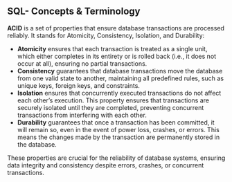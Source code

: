 ## SQL- Concepts & Terminology

**ACID** is a set of properties that ensure database transactions are processed reliably. It stands for Atomicity, Consistency, Isolation, and Durability:

- **Atomicity** ensures that each transaction is treated as a single unit, which either completes in its entirety or is rolled back (i.e., it does not occur at all), ensuring no partial transactions.
- **Consistency** guarantees that database transactions move the database from one valid state to another, maintaining all predefined rules, such as unique keys, foreign keys, and constraints.
- **Isolation** ensures that concurrently executed transactions do not affect each other’s execution. This property ensures that transactions are securely isolated until they are completed, preventing concurrent transactions from interfering with each other.
- **Durability** guarantees that once a transaction has been committed, it will remain so, even in the event of power loss, crashes, or errors. This means the changes made by the transaction are permanently stored in the database.

These properties are crucial for the reliability of database systems, ensuring data integrity and consistency despite errors, crashes, or concurrent transactions.
